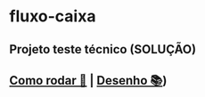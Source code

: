 # fluxo-caixa

## Projeto teste técnico (SOLUÇÃO)

## [Como rodar 🔨](/Documentacao/md/DesenhoSolucao.md) | [Desenho 📚](/Documentacao/md/DesenhoSolucao.md))
